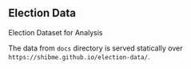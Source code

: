 ## Election Data

Election Dataset for Analysis

The data from `docs` directory is served statically over `https://shibme.github.io/election-data/`.
